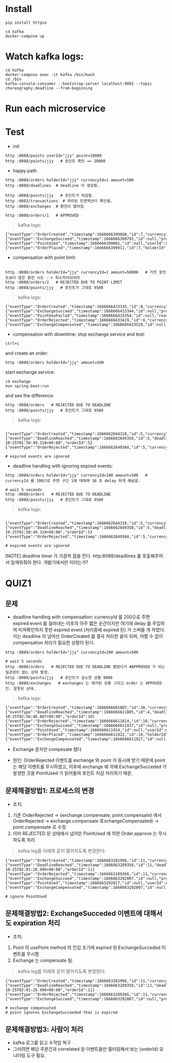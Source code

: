 # Install
```
pip install httpie

cd kafka
docker-compose up
```

# Watch kafka logs:
```
cd kafka 
docker-compose exec -it kafka /bin/bash
cd /bin
kafka-console-consumer --bootstrap-server localhost:9092 --topic choreography.deadline --from-beginning
```

# Run each microservice


# Test

- init
```
http :8088/points userId="jjy" point=10000
http :8088/points/jjy   # 포인트 확인 => 10000

```

- happy path
```
http :8088/orders holderId="jjy" currencyId=1 amount=500 
http :8088/deadlines  # deadline 이 생성됨. 

http :8088/points/jjy   # 포인트가 차감됨. 
http :8083/transactions  # 처리된 트랜잭션이 확인됨.
http :8088/exchanges  # 환전이 벌어짐

http :8088/orders/1   # APPROVED
```
> kafka logs:
```
{"eventType":"OrderCreated","timestamp":1666666399668,"id":7,"currencyId":"1","amount":500.0,"holderId":"jjy"}
{"eventType":"ExchangeSucceed","timestamp":1666666399791,"id":null,"productId":null,"stock":null,"orderId":7,"userId":"jjy","point":500.0}
{"eventType":"PointUsed","timestamp":1666666399861,"id":null,"userId":null,"point":9500.0,"orderId":7}
{"eventType":"OrderPlaced","timestamp":1666666399911,"id":7,"holderId":"jjy"}
```


- compensation with point limit:
```

http :8088/orders holderId="jjy" currencyId=1 amount=50000   # 가진 포인트보다 많은 환전 시도 --> 취소처리되어야
http :8088/orders/2   # REJECTED DUE TO POINT LIMIT 
http :8088/points/jjy   # 포인트가 그대로 9500

```
> kafka logs:
```
{"eventType":"OrderCreated","timestamp":1666666433335,"id":8,"currencyId":"1","amount":50000.0,"holderId":"jjy"}
{"eventType":"ExchangeSucceed","timestamp":1666666433344,"id":null,"productId":null,"stock":null,"orderId":8,"userId":"jjy","point":50000.0}
{"eventType":"PointUseFailed","timestamp":1666666433354,"id":null,"reason":null,"orderId":8}
{"eventType":"OrderRejected","timestamp":1666666433419,"id":8,"currencyId":"1","amount":50000.0,"holderId":"jjy"}
{"eventType":"ExchangeCompensated","timestamp":1666666433529,"id":null,"productId":null,"stock":null,"orderId":8,"userId":null,"point":50000.0}
```

- compensation with downtime:
stop exchange service and test:
```
ctrl+c
```

and create an order:
```
http :8088/orders holderId="jjy" amount=500   
```

start exchange service:
```
cd exchange
mvn spring-boot:run
```

and see the difference:
```
http :8088/orders   # REJECTED DUE TO DEADLINE 
http :8088/points/jjy   # 포인트가 그대로 9500
```

> kafka logs:
```

{"eventType":"OrderCreated","timestamp":1666662644318,"id":5,"currencyId":null,"amount":500.0,"holderId":"jjy"}
{"eventType":"DeadlineReached","timestamp":1666662649358,"id":5,"deadline":"2022-10-25T01:50:49.318+00:00","orderId":5}
{"eventType":"OrderRejected","timestamp":1666662649368,"id":5,"currencyId":null,"amount":500.0,"holderId":"jjy"}

# expired events are ignored
```

- deadline handling with ignoring expired events:
```
http :8088/orders holderId="jjy" currencyId=100 amount=500   # currencyId 를 100으로 주면 구간 1에 대하여 10 초 delay 하게 해놨음.

# wait 5 seconds
http :8088/orders   # REJECTED DUE TO DEADLINE 
http :8088/points/jjy   # 포인트가 그대로 9500

```

> kafka logs:
```

{"eventType":"OrderCreated","timestamp":1666662644318,"id":5,"currencyId":null,"amount":500.0,"holderId":"jjy"}
{"eventType":"DeadlineReached","timestamp":1666662649358,"id":5,"deadline":"2022-10-25T01:50:49.318+00:00","orderId":5}
{"eventType":"OrderRejected","timestamp":1666662649368,"id":5,"currencyId":null,"amount":500.0,"holderId":"jjy"}

# expired events are ignored
```

[NOTE] deadline timer 가 가끔씩 잠을 잔다. http:8088/deadlines 를 호출해주어서 일깨워줘야 한다. 개발기에서만 이러는가? 

# QUIZ1

## 문제


- deadline handling with compensation:
 currencyId 를 200으로 주면 expired event 를 걸러내는 이후의 아주 짧은 순간이지만 여기에 delay 를 주입하여 미쳐확인하지 못한 expired event (처리중에 expired 된) 가 스며들 게 하였다. 이는 deadline 이 넘어선 OrderCreated 를 결국 처리한 꼴이 되며, 어쩔 수 없이 compensation 처리가 필요한 상황이 된다.

```
http :8088/orders holderId="jjy" currencyId=200 amount=500 

# wait 5 seconds
http :8088/orders   # REJECTED DUE TO DEADLINE 됐었다가 #APPROVED 가 되는 일관성이 없는 상태 발생. 
http :8088/points/jjy   # 포인트가 감소한 상황 9000
http :8088/exchanges   # exchanges 는 제거된 상황 그리고 order 는 APPOVED 인. 잘못된 상태.

```
> kafka logs:
```
{"eventType":"OrderCreated","timestamp":1666666601807,"id":10,"currencyId":"200","amount":500.0,"holderId":"jjy"}
{"eventType":"DeadlineReached","timestamp":1666666611805,"id":4,"deadline":"2022-10-25T02:56:46.807+00:00","orderId":10}
{"eventType":"OrderRejected","timestamp":1666666611814,"id":10,"currencyId":"200","amount":500.0,"holderId":"jjy"}
{"eventType":"ExchangeSucceed","timestamp":1666666611837,"id":null,"productId":null,"stock":null,"orderId":10,"userId":"jjy","point":500.0}
{"eventType":"PointUsed","timestamp":1666666611914,"id":null,"userId":null,"point":9000.0,"orderId":10}
{"eventType":"OrderPlaced","timestamp":1666666611922,"id":10,"holderId":"jjy"}
{"eventType":"ExchangeCompensated","timestamp":1666666611927,"id":null,"productId":null,"stock":null,"orderId":10,"userId":null,"point":500.0}
```

- Exchange 혼자만 compesate 됐다

- 원인: OrderRejected 이벤트를 exchange 와 point 가 동시에 받기 때문에 point 는 해당 이벤트를 무시하였고, 이후에 exchange 에 의해 ExchangeSucceded 가 발생한 것을 PointUsed 가 읽어들여 포인트 차감 처리하기 때문.

## 문제해결방법1: 프로세스의 변경
- 조치:

1. 기존 OrderRejected -> {exchange.compensate, point.compensate} 에서 OrderRejected -> exchange.compensate (ExchangeCompensated) -> point.compensate 로 수정
1. 이미 REJECTED 된 상태에서 넘어온 PointUsed 에 의한 Order.approve 는 무시하도록 처리

> kafka log를 아래와 같이 떨어지도록 변경한다:
```
{"eventType":"OrderCreated","timestamp":1666663281996,"id":11,"currencyId":"200","amount":500.0,"holderId":"jjy"}
{"eventType":"DeadlineReached","timestamp":1666663289358,"id":11,"deadline":"2022-10-25T02:01:26.996+00:00","orderId":11}
{"eventType":"OrderRejected","timestamp":1666663289366,"id":11,"currencyId":"200","amount":500.0,"holderId":"jjy"}
{"eventType":"ExchangeSucceed","timestamp":1666663292007,"id":null,"productId":null,"stock":null,"orderId":11,"userId":"jjy","pointUsed":500.0}
{"eventType":"PointUsed","timestamp":1666663292017,"id":null,"userId":null,"point":7000.0,"orderId":11}
{"eventType":"ExchangeCompensated","timestamp":1666663292007,"id":null,"productId":null,"stock":null,"orderId":11,"userId":"jjy","pointUsed":500.0}

# ignore PointUsed 
```

## 문제해결방법2: ExchangeSucceded 이벤트에 대해서도 expiration 처리
- 조치:

1. Point 의 usePoint method 의 진입 초기에 expired 된 ExchangeSucceded 이벤트를 무시함
1. Exchange 는 compensate 됨.

> kafka log를 아래와 같이 떨어지도록 변경한다:
```
{"eventType":"OrderCreated","timestamp":1666663281996,"id":11,"currencyId":"200","amount":500.0,"holderId":"jjy"}
{"eventType":"DeadlineReached","timestamp":1666663289358,"id":11,"deadline":"2022-10-25T02:01:26.996+00:00","orderId":11}
{"eventType":"OrderRejected","timestamp":1666663289366,"id":11,"currencyId":"200","amount":500.0,"holderId":"jjy"}
{"eventType":"ExchangeSucceed","timestamp":1666663292007,"id":null,"productId":null,"stock":null,"orderId":11,"userId":"jjy","pointUsed":500.0}

# exchange compensated
# point ignores ExchangeSucceeded that is expired
```

## 문제해결방법3: 사람이 처리
- kafka 로그를 읽고 수작업 복구
- 그러려면 해당 주문건과 correlated 된 이벤트들만 필터링해서 보는 (orderId) 모니터링 도구 필요.


